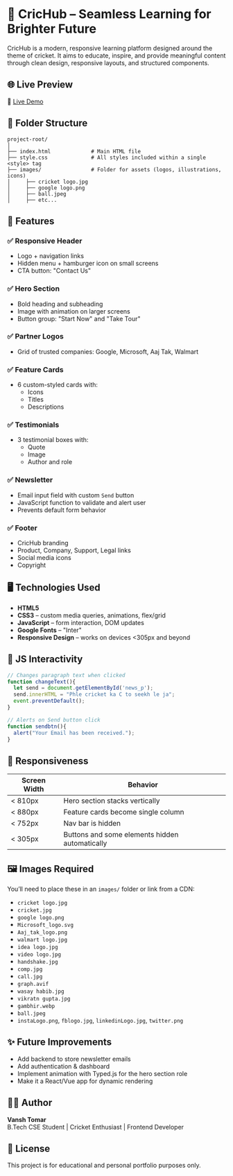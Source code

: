 
# 🏏 CricHub – Seamless Learning for Brighter Future

CricHub is a modern, responsive learning platform designed around the theme of cricket. It aims to educate, inspire, and provide meaningful content through clean design, responsive layouts, and structured components.

## 🌐 Live Preview

🔗 [Live Demo]((https://vanshtomar18.github.io/crichub/))

## 📁 Folder Structure

```
project-root/
│
├── index.html             # Main HTML file
├── style.css              # All styles included within a single <style> tag
├── images/                # Folder for assets (logos, illustrations, icons)
│     ├── cricket logo.jpg
│     ├── google logo.png
│     ├── ball.jpeg
│     ├── etc...
```

## 📌 Features

### ✅ Responsive Header
- Logo + navigation links
- Hidden menu + hamburger icon on small screens
- CTA button: "Contact Us"

### ✅ Hero Section
- Bold heading and subheading
- Image with animation on larger screens
- Button group: "Start Now" and "Take Tour"

### ✅ Partner Logos
- Grid of trusted companies: Google, Microsoft, Aaj Tak, Walmart

### ✅ Feature Cards
- 6 custom-styled cards with:
  - Icons
  - Titles
  - Descriptions

### ✅ Testimonials
- 3 testimonial boxes with:
  - Quote
  - Image
  - Author and role

### ✅ Newsletter
- Email input field with custom `Send` button
- JavaScript function to validate and alert user
- Prevents default form behavior

### ✅ Footer
- CricHub branding
- Product, Company, Support, Legal links
- Social media icons
- Copyright

## 🖥️ Technologies Used

- **HTML5**
- **CSS3** – custom media queries, animations, flex/grid
- **JavaScript** – form interaction, DOM updates
- **Google Fonts** – "Inter"
- **Responsive Design** – works on devices <305px and beyond

## 🧠 JS Interactivity

```js
// Changes paragraph text when clicked
function changeText(){
  let send = document.getElementById('news_p');
  send.innerHTML = "Phle cricket ka C to seekh le ja";
  event.preventDefault();
}

// Alerts on Send button click
function sendbtn(){
  alert("Your Email has been received.");
}
```

## 📱 Responsiveness

| Screen Width      | Behavior                                       |
|-------------------|------------------------------------------------|
| < 810px           | Hero section stacks vertically                |
| < 880px           | Feature cards become single column            |
| < 752px           | Nav bar is hidden                              |
| < 305px           | Buttons and some elements hidden automatically |

## 🖼️ Images Required

You’ll need to place these in an `images/` folder or link from a CDN:

- `cricket logo.jpg`
- `cricket.jpg`
- `google logo.png`
- `Microsoft_logo.svg`
- `Aaj_tak_logo.png`
- `walmart logo.jpg`
- `idea logo.jpg`
- `video logo.jpg`
- `handshake.jpg`
- `comp.jpg`
- `call.jpg`
- `graph.avif`
- `wasay habib.jpg`
- `vikratn gupta.jpg`
- `gambhir.webp`
- `ball.jpeg`
- `instaLogo.png`, `fblogo.jpg`, `linkedinLogo.jpg`, `twitter.png`

## ✨ Future Improvements

- Add backend to store newsletter emails
- Add authentication & dashboard
- Implement animation with Typed.js for the hero section role
- Make it a React/Vue app for dynamic rendering

## 🧑‍💻 Author

**Vansh Tomar**  
B.Tech CSE Student | Cricket Enthusiast | Frontend Developer

## 📄 License

This project is for educational and personal portfolio purposes only.
